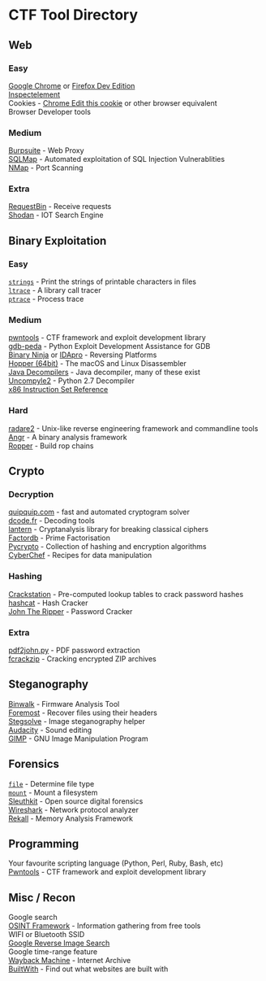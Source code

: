 # CTF Tool Directory

## Web

### Easy

[Google Chrome](https://www.google.com/chrome/) or [Firefox Dev Edition](https://www.mozilla.org/en-US/firefox/developer/)  
[Inspect​ ​element](https://pbs.twimg.com/media/CpPFpd3VMAA7Hx0.jpg:large)  
Cookies​ ​-​ [​Chrome Edit​ ​this​ ​cookie](https://chrome.google.com/webstore/detail/editthiscookie/fngmhnnpilhplaeedifhccceomclgfbg?hl=en) or other browser equivalent  
Browser Developer tools  

### Medium

[Burpsuite](https://portswigger.net/burp/freedownload/) - Web Proxy  
[SQLMap](http://sqlmap.org/) - Automated exploitation of SQL Injection Vulnerablities  
[NMap](https://nmap.org/) - Port Scanning  

### Extra

[RequestBin](https://requestb.in/) - Receive requests  
[Shodan](https://www.shodan.io/) - IOT Search Engine  
 
## Binary​ ​Exploitation

### Easy

[`strings`](https://linux.die.net/man/1/strings) - Print the strings of printable characters in files  
[`ltrace`](https://linux.die.net/man/1/ltrace) - A library call tracer  
[`ptrace`](http://man7.org/linux/man-pages/man2/ptrace.2.html) - Process trace  

### Medium

[pwntools](https://github.com/Gallopsled/pwntools) - CTF framework and exploit development library  
[gdb-peda](https://github.com/longld/peda) - Python Exploit Development Assistance for GDB  
[Binary​ ​Ninja](https://binary.ninja/) or [IDApro](https://www.hex-rays.com/products/ida/support/download.shtml) - Reversing Platforms  
[Hopper​ ​(64bit)](https://www.hopperapp.com/) - The macOS and Linux Disassembler  
[Java Decompilers](http://www.javadecompilers.com/) - Java decompiler, many of these exist  
[Uncompyle2](https://github.com/wibiti/uncompyle2) - Python 2.7 Decompiler  
[x86 Instruction Set Reference](http://www.felixcloutier.com/x86/)

### Hard

[radare​2](https://github.com/radare/radare2) - Unix-like reverse engineering framework and commandline tools  
[Angr](http://angr.io/) - A binary analysis framework  
[Ropper](https://github.com/sashs/Ropper) - Build rop chains  

## Crypto

### Decryption

[quipquip.com](http://quipqiup.com/) - fast and automated cryptogram solver  
[dcode.fr](http://www.dcode.fr/tools-list) - Decoding tools  
[lantern](https://github.com/CameronLonsdale/lantern) - Cryptanalysis library for breaking classical ciphers  
[Factordb](https://factordb.com/) - Prime Factorisation  
[Pycrypto](https://pypi.python.org/pypi/pycrypto) - Collection of hashing and encryption algorithms  
[CyberChef](https://gchq.github.io/CyberChef/) - Recipes for data manipulation  

### Hashing

[Crackstation](https://crackstation.net/) - Pre-computed lookup tables to crack password hashes  
[hashcat](https://hashcat.net/hashcat/) - Hash Cracker  
[John The Ripper](https://github.com/magnumripper/JohnTheRipper) - Password Cracker  

### Extra

[pdf2john.py](https://github.com/magnumripper/JohnTheRipper/blob/unstable-jumbo/run/pdf2john.py) - PDF password extraction  
[fcrackzip](https://github.com/hyc/fcrackzip) - Cracking encrypted ZIP archives  

## Steganography

[Binwalk](https://github.com/devttys0/binwalk) - Firmware Analysis Tool  
[Foremost](http://foremost.sourceforge.net/foremost.html) - Recover files using their headers  
[Stegsolve](https://github.com/zardus/ctf-tools/blob/master/stegsolve/install) - Image steganography helper  
[Audacity](http://www.audacityteam.org/) - Sound editing  
[GIMP](https://www.gimp.org/) - GNU Image Manipulation Program  

## Forensics

[`file`](https://linux.die.net/man/1/file) - Determine file type  
[`mount`](https://linux.die.net/man/8/mount) - Mount a filesystem  
[Sleuthkit](https://www.sleuthkit.org/) - Open source digital forensics  
[Wireshark](https://www.wireshark.org/) - Network protocol analyzer  
[Rekall](http://www.rekall-forensic.com/) - Memory Analysis Framework  

## Programming

Your favourite scripting language (Python, Perl, Ruby, Bash, etc)  
[Pwntools](https://github.com/Gallopsled/pwntools) - CTF framework and exploit development library  

## Misc / Recon

Google search  
[OSINT Framework](http://osintframework.com/) - Information gathering from free tools  
WIFI or Bluetooth SSID  
[Google Reverse Image Search](https://images.google.com/)  
Google time-range feature  
[Wayback Machine](https://archive.org/web/) - Internet Archive  
[BuiltWith](https://builtwith.com/) - Find out what websites are built with  
